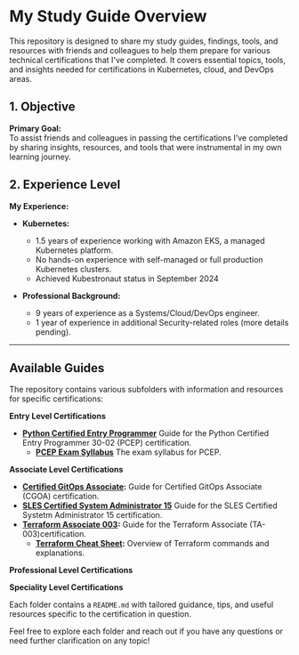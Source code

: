 # My Study Guide Overview

This repository is designed to share my study guides, findings, tools, and resources with friends and colleagues to help them prepare for various technical certifications that I've completed. It covers essential topics, tools, and insights needed for certifications in Kubernetes, cloud, and DevOps areas.

## 1. Objective

**Primary Goal:**  
To assist friends and colleagues in passing the certifications I’ve completed by sharing insights, resources, and tools that were instrumental in my own learning journey.

## 2. Experience Level

**My Experience:**
- **Kubernetes:**  
  - 1.5 years of experience working with Amazon EKS, a managed Kubernetes platform.
  - No hands-on experience with self-managed or full production Kubernetes clusters.
  - Achieved Kubestronaut status in September 2024
  
- **Professional Background:**  
  - 9 years of experience as a Systems/Cloud/DevOps engineer.
  - 1 year of experience in additional Security-related roles (more details pending).

---

## Available Guides

The repository contains various subfolders with information and resources for specific certifications:

**Entry Level Certifications**
- **[Python Certified Entry Programmer](./pcep-30-02/pcep_guide.md)** Guide for the Python Certified Entry Programmer 30-02 (PCEP) certification.
  - **[PCEP Exam Syllabus](./pcep-30-02/pcep-30-02-exam-syllabus.pdf)** The exam syllabus for PCEP.

**Associate Level Certifications**
- **[Certified GitOps Associate](./cgoa/cgoa_guide.md):** Guide for Certified GitOps Associate (CGOA) certification.
- **[SLES Certified System Administrator 15](./sles_sca15/sles_sca15_guide.md)** Guide for the SLES Certified Systetm Administrator 15 certification.
- **[Terraform Associate 003](./terraform_associate_003/terraform_guide.md):** Guide for the Terraform Associate (TA-003)certification.
  - **[Terraform Cheat Sheet](./terraform_associate_003/terraform_guide_cmd_cheatsheet.md):** Overview of Terraform commands and explanations.

**Professional Level Certifications**

**Speciality Level Certifications**

Each folder contains a `README.md` with tailored guidance, tips, and useful resources specific to the certification in question.  

Feel free to explore each folder and reach out if you have any questions or need further clarification on any topic!